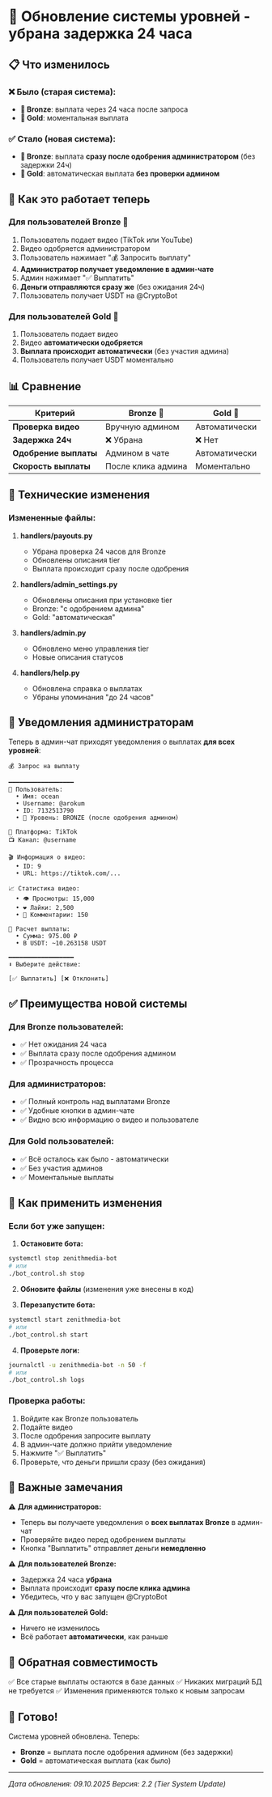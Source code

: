 # 🔄 Обновление системы уровней - убрана задержка 24 часа

## 📋 Что изменилось

### ❌ Было (старая система):
- **🥉 Bronze**: выплата через 24 часа после запроса
- **🥇 Gold**: моментальная выплата

### ✅ Стало (новая система):
- **🥉 Bronze**: выплата **сразу после одобрения администратором** (без задержки 24ч)
- **🥇 Gold**: автоматическая выплата **без проверки админом**

## 🎯 Как это работает теперь

### Для пользователей Bronze 🥉
1. Пользователь подает видео (TikTok или YouTube)
2. Видео одобряется администратором
3. Пользователь нажимает "💰 Запросить выплату"
4. **Администратор получает уведомление в админ-чате**
5. Админ нажимает "✅ Выплатить"
6. **Деньги отправляются сразу же** (без ожидания 24ч)
7. Пользователь получает USDT на @CryptoBot

### Для пользователей Gold 🥇
1. Пользователь подает видео
2. Видео **автоматически одобряется**
3. **Выплата происходит автоматически** (без участия админа)
4. Пользователь получает USDT моментально

## 📊 Сравнение

| Критерий | Bronze 🥉 | Gold 🥇 |
|----------|-----------|---------|
| **Проверка видео** | Вручную админом | Автоматически |
| **Задержка 24ч** | ❌ Убрана | ❌ Нет |
| **Одобрение выплаты** | Админом в чате | Автоматически |
| **Скорость выплаты** | После клика админа | Моментально |

## 🔧 Технические изменения

### Измененные файлы:
1. **handlers/payouts.py**
   - Убрана проверка 24 часов для Bronze
   - Обновлены описания tier
   - Выплата происходит сразу после одобрения

2. **handlers/admin_settings.py**
   - Обновлены описания при установке tier
   - Bronze: "с одобрением админа"
   - Gold: "автоматическая"

3. **handlers/admin.py**
   - Обновлено меню управления tier
   - Новые описания статусов

4. **handlers/help.py**
   - Обновлена справка о выплатах
   - Убраны упоминания "до 24 часов"

## 💬 Уведомления администраторам

Теперь в админ-чат приходят уведомления о выплатах **для всех уровней**:

```
💰 Запрос на выплату

━━━━━━━━━━━━━━━━━━
👤 Пользователь:
  • Имя: ocean
  • Username: @arokum
  • ID: 7132513790
  • 🥉 Уровень: BRONZE (после одобрения админом)

🎵 Платформа: TikTok
📺 Канал: @username

🎬 Информация о видео:
  • ID: 9
  • URL: https://tiktok.com/...

📈 Статистика видео:
  • 👁 Просмотры: 15,000
  • ❤️ Лайки: 2,500
  • 💬 Комментарии: 150

💸 Расчет выплаты:
  • Сумма: 975.00 ₽
  • В USDT: ~10.263158 USDT

━━━━━━━━━━━━━━━━━━
⬇️ Выберите действие:

[✅ Выплатить] [❌ Отклонить]
```

## ✅ Преимущества новой системы

### Для Bronze пользователей:
- ✅ Нет ожидания 24 часа
- ✅ Выплата сразу после одобрения админом
- ✅ Прозрачность процесса

### Для администраторов:
- ✅ Полный контроль над выплатами Bronze
- ✅ Удобные кнопки в админ-чате
- ✅ Видно всю информацию о видео и пользователе

### Для Gold пользователей:
- ✅ Всё осталось как было - автоматически
- ✅ Без участия админов
- ✅ Моментальные выплаты

## 🚀 Как применить изменения

### Если бот уже запущен:

1. **Остановите бота:**
```bash
systemctl stop zenithmedia-bot
# или
./bot_control.sh stop
```

2. **Обновите файлы** (изменения уже внесены в код)

3. **Перезапустите бота:**
```bash
systemctl start zenithmedia-bot
# или
./bot_control.sh start
```

4. **Проверьте логи:**
```bash
journalctl -u zenithmedia-bot -n 50 -f
# или
./bot_control.sh logs
```

### Проверка работы:

1. Войдите как Bronze пользователь
2. Подайте видео
3. После одобрения запросите выплату
4. В админ-чате должно прийти уведомление
5. Нажмите "✅ Выплатить"
6. Проверьте, что деньги пришли сразу (без ожидания)

## 📝 Важные замечания

⚠️ **Для администраторов:**
- Теперь вы получаете уведомления о **всех выплатах Bronze** в админ-чат
- Проверяйте видео перед одобрением выплаты
- Кнопка "Выплатить" отправляет деньги **немедленно**

⚠️ **Для пользователей Bronze:**
- Задержка 24 часа **убрана**
- Выплата происходит **сразу после клика админа**
- Убедитесь, что у вас запущен @CryptoBot

⚠️ **Для пользователей Gold:**
- Ничего не изменилось
- Всё работает **автоматически**, как раньше

## 🔄 Обратная совместимость

✅ Все старые выплаты остаются в базе данных
✅ Никаких миграций БД не требуется
✅ Изменения применяются только к новым запросам

## 🎉 Готово!

Система уровней обновлена. Теперь:
- **Bronze** = выплата после одобрения админом (без задержки)
- **Gold** = автоматическая выплата (как было)

---

*Дата обновления: 09.10.2025*
*Версия: 2.2 (Tier System Update)*
